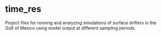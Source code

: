 time_res
========

Project files for running and analyzing simulations of surface drifters in the Gulf of Mexico using model output at different sampling periods.